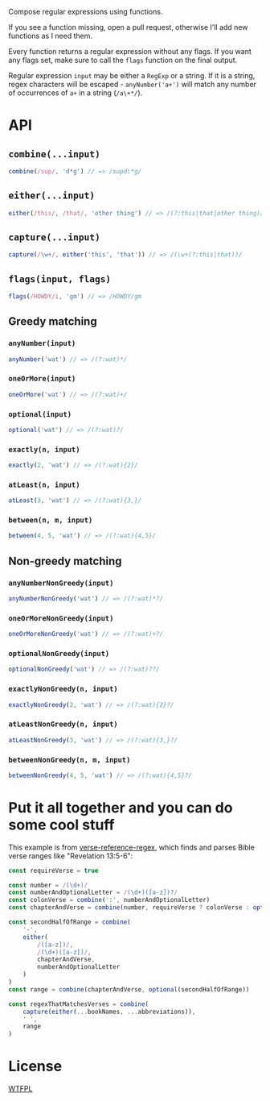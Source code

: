 Compose regular expressions using functions.

If you see a function missing, open a pull request, otherwise I'll add new functions as I need them.

Every function returns a regular expression without any flags.  If you want any flags set, make sure to call the `flags` function on the final output.

Regular expression `input` may be either a `RegExp` or a string.  If it is a string, regex characters will be escaped - `anyNumber('a+')` will match any number of occurrences of `a+` in a string (`/a\+*/`).

# API

<!--js
const {
	combine,
	flags,
	capture,
	either,

	anyNumber,
	oneOrMore,
	optional,
	exactly,
	atLeast,
	between,

	anyNumberNonGreedy,
	oneOrMoreNonGreedy,
	optionalNonGreedy,
	exactlyNonGreedy,
	atLeastNonGreedy,
	betweenNonGreedy,

} = require('./')
-->

## `combine(...input)`

```js
combine(/sup/, 'd*g') // => /supd\*g/
```

## `either(...input)`

```js
either(/this/, /that/, 'other thing') // => /(?:this|that|other thing)/
```

## `capture(...input)`

```js
capture(/\w+/, either('this', 'that')) // => /(\w+(?:this|that))/
```

## `flags(input, flags)`

```js
flags(/HOWDY/i, 'gm') // => /HOWDY/gm
```

## Greedy matching

### `anyNumber(input)`

```js
anyNumber('wat') // => /(?:wat)*/
```

### `oneOrMore(input)`

```js
oneOrMore('wat') // => /(?:wat)+/
```

### `optional(input)`

```js
optional('wat') // => /(?:wat)?/
```

### `exactly(n, input)`

```js
exactly(2, 'wat') // => /(?:wat){2}/
```

### `atLeast(n, input)`

```js
atLeast(3, 'wat') // => /(?:wat){3,}/
```

### `between(n, m, input)`

```js
between(4, 5, 'wat') // => /(?:wat){4,5}/
```

## Non-greedy matching

### `anyNumberNonGreedy(input)`

```js
anyNumberNonGreedy('wat') // => /(?:wat)*?/
```

### `oneOrMoreNonGreedy(input)`

```js
oneOrMoreNonGreedy('wat') // => /(?:wat)+?/
```

### `optionalNonGreedy(input)`

```js
optionalNonGreedy('wat') // => /(?:wat)??/
```

### `exactlyNonGreedy(n, input)`

```js
exactlyNonGreedy(2, 'wat') // => /(?:wat){2}?/
```

### `atLeastNonGreedy(n, input)`

```js
atLeastNonGreedy(3, 'wat') // => /(?:wat){3,}?/
```

### `betweenNonGreedy(n, m, input)`

```js
betweenNonGreedy(4, 5, 'wat') // => /(?:wat){4,5}?/
```

# Put it all together and you can do some cool stuff

This example is from [verse-reference-regex](https://github.com/tehshrike/verse-reference-regex), which finds and parses Bible verse ranges like "Revelation 13:5-6":

<!--js
const bookNames = []
const abbreviations = []
-->

```js
const requireVerse = true

const number = /(\d+)/
const numberAndOptionalLetter = /(\d+)([a-z])?/
const colonVerse = combine(':', numberAndOptionalLetter)
const chapterAndVerse = combine(number, requireVerse ? colonVerse : optional(colonVerse))

const secondHalfOfRange = combine(
	'-',
	either(
		/([a-z])/,
		/(\d+)([a-z])/,
		chapterAndVerse,
		numberAndOptionalLetter
	)
)
const range = combine(chapterAndVerse, optional(secondHalfOfRange))

const regexThatMatchesVerses = combine(
	capture(either(...bookNames, ...abbreviations)),
	' ',
	range
)
```

# License

[WTFPL](http://wtfpl2.com)
